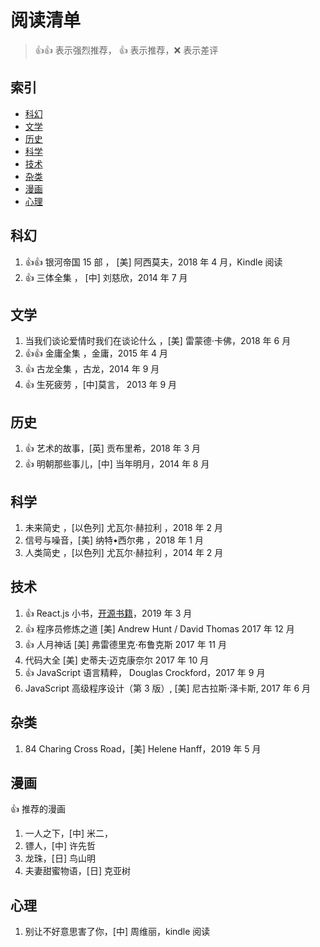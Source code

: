 # 阅读清单

> :+1::+1: 表示强烈推荐， :+1: 表示推荐，:x: 表示差评

## 索引

- [科幻](#科幻)
- [文学](#文学)
- [历史](#历史)
- [科学](#科学)
- [技术](#技术)
- [杂类](#杂类)
- [漫画](#漫画)
- [心理](#心理)

## 科幻

1. :+1::+1: 银河帝国 15 部 ， [美] 阿西莫夫，2018 年 4 月，Kindle 阅读
2. :+1: 三体全集 ， [中] 刘慈欣，2014 年 7 月

## 文学

1. 当我们谈论爱情时我们在谈论什么 ，[美] 雷蒙德·卡佛，2018 年 6 月
1. :+1::+1: 金庸全集 ，金庸，2015 年 4 月
1. :+1: 古龙全集 ，古龙，2014 年 9 月
1. :+1: 生死疲劳 ，[中]莫言， 2013 年 9 月

## 历史

1. :+1: 艺术的故事，[英] 贡布里希，2018 年 3 月
2. :+1: 明朝那些事儿，[中] 当年明月，2014 年 8 月

## 科学

1. 未来简史 ，[以色列] 尤瓦尔·赫拉利 ，2018 年 2 月
2. 信号与噪音，[美] 纳特•西尔弗 ，2018 年 1 月
3. 人类简史 ，[以色列] 尤瓦尔·赫拉利 ，2014 年 2 月

## 技术

1. :+1: React.js 小书，[开源书籍](http://huziketang.mangojuice.top/books/react/lesson36)，2019 年 3 月
2. :+1: 程序员修炼之道 [美] Andrew Hunt / David Thomas 2017 年 12 月
3. :+1: 人月神话 [美] 弗雷德里克·布鲁克斯 2017 年 11 月
4. 代码大全 [美] 史蒂夫·迈克康奈尔 2017 年 10 月
5. :+1: JavaScript 语言精粹， Douglas Crockford，2017 年 9 月
6. JavaScript 高级程序设计（第 3 版）, [美] 尼古拉斯·泽卡斯, 2017 年 6 月

## 杂类

1. 84 Charing Cross Road，[美] Helene Hanff，2019 年 5 月

## 漫画

:+1: 推荐的漫画

1. 一人之下，[中] 米二，
2. 镖人，[中] 许先哲
3. 龙珠，[日] 鸟山明
4. 夫妻甜蜜物语，[日] 克亚树

## 心理

1. 别让不好意思害了你，[中] 周维丽，kindle 阅读
